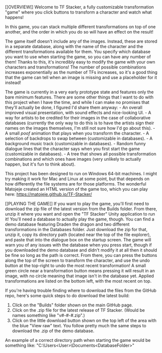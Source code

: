 []OVERVIEW[]
Welcome to TF Stacker, a fully customizable transformation "game" where you click buttons to transform a character and watch what happens!

In this game, you can stack multiple different transformations on top of one another, and the order in which you do so will have an effect on the result!

The game itself doesn't include any of the images. Instead, these are stored in a separate database, along with the name of the character and the different transformations available for them. You specify which database you want to use when starting the game, so you can have any number of them! Thanks to this, it's incredibly easy to modify the game with your own characters and transformations! The number of possible combinations increases exponentially as the number of TFs increases, so it's a good thing that the game can tell when an image is missing and use a placeholder for it instead!

The game is currently in a very early prototype state and features only the bare minimum features. There are some other things that I want to do with this project when I have the time, and while I can make no promises that they'll actually be done, I figured I'd share them anyway:
    - An overall improved visual presentation, with sound effects and nice-looking UI.
    - A way for artists to be credited for their images in the case of collaborative databases (currently the only way to do this is to have the artists sign their 
    names on the images themselves, I'm still not sure how I'd go about this).
    - A small *poof* animation that plays when you transform the character.
    - A selection of backdrops to swap between (customizable in databases).
    - A background music track (customizable in databases).
    - Random funny dialogue lines that the character says when you first start the game (customizable in databases).
    - A tree that shows all possible transformation combinations and which ones have images (very unlikely to actually happen, but it's fun to think about).

This project has been designed to run on Windows 64-bit machines. I might try making it work for Mac and Linux at some point, but that depends on how differently the file systems are for those platforms.
The wonderful Matojeje created an HTML version of the game too, which you can play here: https://matojeje.github.io/TF-Stacker/



[]PLAYING THE GAME[]
If you want to play the game, you'll first need to download the zip file of the latest version from the Builds folder. From there, unzip it where you want and open the "TF Stacker" Unity application to run it! You'll need a database to actually play the game, though. You can find a demo database featuring Draden the dragon and two different transformations in the Databases folder. Just download the zip for that, unzip it, copy its directory path (located near the top of the file explorer), and paste that into the dialogue box on the startup screen. The game will warn you of any issues with the database when you press start, though if you downloaded the demo database and didn't modify it at all then it should be fine so long as the path is correct. From there, you can press the buttons along the top of the screen to transform the character, and use the undo button at the top-right to undo the most recent transformation! A small green circle near a transformation button means pressing it will result in an image, with no circle meaning that image isn't in the database yet. Applied transformations are listed on the bottom left, with the most recent on top.

If you're having trouble finding where to download the files from the GitHub repo, here's some quick steps to do download the latest build:
1. Click on the "Builds" folder shown on the main GitHub page.
2. Click on the .zip file for the latest release of TF Stacker. (Would be names something like "v#-#-#.zip".)
3. Click on the little download button shown on the top left of the area with the blue "View raw" text.
You follow pretty much the same steps to download the .zip of the demo database.

An example of a correct directory path when starting the game would be something like: "C:\Users\<User>\Documents\<DatabaseFolder>"